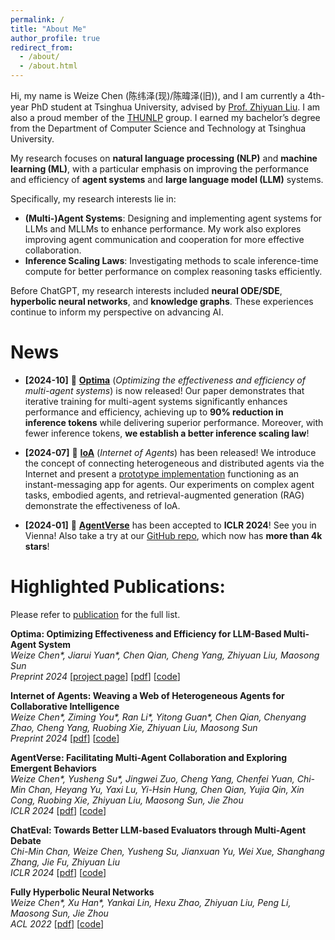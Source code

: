 ```yaml
---
permalink: /
title: "About Me"
author_profile: true
redirect_from: 
  - /about/
  - /about.html
---
```


Hi, my name is Weize Chen (陈纬泽(现)/陈暐泽(旧)), and I am currently a 4th-year PhD student at Tsinghua University, advised by [Prof. Zhiyuan Liu](https://nlp.csai.tsinghua.edu.cn/~lzy/). I am also a proud member of the [THUNLP](https://github.com/THUNLP/) group. I earned my bachelor’s degree from the Department of Computer Science and Technology at Tsinghua University.

My research focuses on **natural language processing (NLP)** and **machine learning (ML)**, with a particular emphasis on improving the performance and efficiency of **agent systems** and **large language model (LLM)** systems.

Specifically, my research interests lie in:

- **(Multi-)Agent Systems**: Designing and implementing agent systems for LLMs and MLLMs to enhance performance. My work also explores improving agent communication and cooperation for more effective collaboration.
- **Inference Scaling Laws**: Investigating methods to scale inference-time compute for better performance on complex reasoning tasks efficiently.

Before ChatGPT, my research interests included **neural ODE/SDE**, **hyperbolic neural networks**, and **knowledge graphs**. These experiences continue to inform my perspective on advancing AI.

# News

- **[2024-10]** 🚀 **[Optima](https://chenweize1998.github.io/optima-project-page/)** (*Optimizing the effectiveness and efficiency of multi-agent systems*) is now released! Our paper demonstrates that iterative training for multi-agent systems significantly enhances performance and efficiency, achieving up to **90% reduction in inference tokens** while delivering superior performance. Moreover, with fewer inference tokens, **we establish a better inference scaling law**!

- **[2024-07]** 🚀 **[IoA](https://arxiv.org/abs/2407.07061)** (*Internet of Agents*) has been released! We introduce the concept of connecting heterogeneous and distributed agents via the Internet and present a [prototype implementation](https://github.com/OpenBMB/IoA) functioning as an instant-messaging app for agents. Our experiments on complex agent tasks, embodied agents, and retrieval-augmented generation (RAG) demonstrate the effectiveness of IoA.

- **[2024-01]** 🎉 **[AgentVerse](https://arxiv.org/abs/2308.10848)** has been accepted to **ICLR 2024**! See you in Vienna! Also take a try at our [GitHub repo](https://github.com/OpenBMB/AgentVerse), which now has **more than 4k stars**!

# Highlighted Publications:
Please refer to [publication](/publications) for the full list.

**Optima: Optimizing Effectiveness and Efficiency for LLM-Based Multi-Agent System**<br>
*Weize Chen\*, Jiarui Yuan\*, Chen Qian, Cheng Yang, Zhiyuan Liu, Maosong Sun*<br>
*Preprint 2024* [[project page](https://chenweize1998.github.io/optima-project-page)] [[pdf](https://arxiv.org/abs/2410.08115)] [[code](https://github.com/thunlp/Optima)]

**Internet of Agents: Weaving a Web of Heterogeneous Agents for Collaborative Intelligence**<br>
*Weize Chen\*, Ziming You\*, Ran Li\*, Yitong Guan\*, Chen Qian, Chenyang Zhao, Cheng Yang, Ruobing Xie, Zhiyuan Liu, Maosong Sun*<br>
*Preprint 2024* [[pdf](https://arxiv.org/pdf/2407.07061)] [[code](https://github.com/OpenBMB/IoA)]

**AgentVerse: Facilitating Multi-Agent Collaboration and Exploring Emergent Behaviors**<br>
*Weize Chen\*, Yusheng Su\*, Jingwei Zuo, Cheng Yang, Chenfei Yuan, Chi-Min Chan, Heyang Yu, Yaxi Lu, Yi-Hsin Hung, Chen Qian, Yujia Qin, Xin Cong, Ruobing Xie, Zhiyuan Liu, Maosong Sun, Jie Zhou*<br>
*ICLR 2024* [[pdf](https://arxiv.org/pdf/2308.10848)] [[code](https://github.com/OpenBMB/AgentVerse)]

**ChatEval: Towards Better LLM-based Evaluators through Multi-Agent Debate**<br>
*Chi-Min Chan, Weize Chen, Yusheng Su, Jianxuan Yu, Wei Xue, Shanghang Zhang, Jie Fu, Zhiyuan Liu*<br>
*ICLR 2024* [[pdf](https://arxiv.org/pdf/2308.07201)] [[code](https://github.com/thunlp/ChatEval)]

**Fully Hyperbolic Neural Networks**<br>
*Weize Chen\*, Xu Han\*, Yankai Lin, Hexu Zhao, Zhiyuan Liu, Peng Li, Maosong Sun, Jie Zhou*<br>
*ACL 2022* [[pdf](https://arxiv.org/abs/2105.14686)] [[code](https://github.com/chenweize1998/fully-hyperbolic-nn)]
